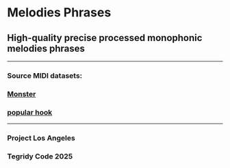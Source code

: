# Melodies Phrases
## High-quality precise processed monophonic melodies phrases

***

### Source MIDI datasets:
### [Monster](https://github.com/asigalov61/Monster-MIDI-Dataset)
### [popular hook](https://huggingface.co/datasets/NEXTLab-ZJU/popular-hook)

***

### Project Los Angeles
### Tegridy Code 2025
